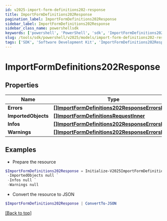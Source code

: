 ```yaml
---
id: v2025-import-form-definitions202-response
title: ImportFormDefinitions202Response
pagination_label: ImportFormDefinitions202Response
sidebar_label: ImportFormDefinitions202Response
sidebar_class_name: powershellsdk
keywords: ['powershell', 'PowerShell', 'sdk', 'ImportFormDefinitions202Response', 'V2025ImportFormDefinitions202Response'] 
slug: /tools/sdk/powershell/v2025/models/import-form-definitions202-response
tags: ['SDK', 'Software Development Kit', 'ImportFormDefinitions202Response', 'V2025ImportFormDefinitions202Response']
---
```



# ImportFormDefinitions202Response

## Properties

Name | Type | Description | Notes
------------ | ------------- | ------------- | -------------
**Errors** | [**[]ImportFormDefinitions202ResponseErrorsInner**](import-form-definitions202-response-errors-inner) |  | [optional] 
**ImportedObjects** | [**[]ImportFormDefinitionsRequestInner**](import-form-definitions-request-inner) |  | [optional] 
**Infos** | [**[]ImportFormDefinitions202ResponseErrorsInner**](import-form-definitions202-response-errors-inner) |  | [optional] 
**Warnings** | [**[]ImportFormDefinitions202ResponseErrorsInner**](import-form-definitions202-response-errors-inner) |  | [optional] 

## Examples

- Prepare the resource
```powershell
$ImportFormDefinitions202Response = Initialize-V2025ImportFormDefinitions202Response  -Errors null `
 -ImportedObjects null `
 -Infos null `
 -Warnings null
```

- Convert the resource to JSON
```powershell
$ImportFormDefinitions202Response | ConvertTo-JSON
```


[[Back to top]](#) 

